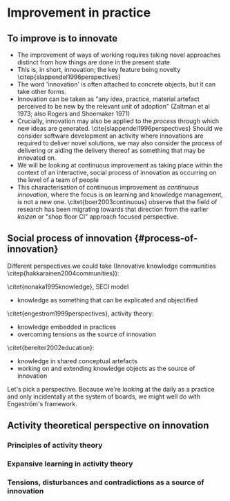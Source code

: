 # Improvement in practice

## To improve is to innovate

- The improvement of ways of working requires taking novel approaches distinct from how things are done in the present state
- This is, in short, innovation; the key feature being novelty \citep{slappendel1996perspectives}
- The word 'innovation' is often attached to concrete objects, but it can take other forms.
- Innovation can be taken as "any idea, practice, material artefact perceived to be new by the relevant unit of adoption" (Zaltman et al 1973; also Rogers and Shoemaker 1971)
- Crucially, innovation may also be applied to the *process* through which new ideas are generated. \cite{slappendel1996perspectives} Should we consider software development an activity where innovations are required to deliver novel solutions, we may also consider the process of delivering or aiding the delivery thereof as something that may be innovated on.
- We will be looking at continuous improvement as taking place within the context of an interactive, social process of innovation as occurring on the level of a team of people
- This characterisation of continuous improvement as *continuous innovation*, where the focus is on learning and knowledge management, is not a new one. \citet{boer2003continuous} observe that the field of research has been migrating towards that direction from the earlier *kaizen* or "shop floor CI" approach focused perspective.


## Social process of innovation {#process-of-innovation}

Different perspectives we could take (Innovative knowledge communities \citep{hakkarainen2004communities}):

\citet{nonaka1995knowledge}, SECI model
- knowledge as something that can be explicated and objectified

\citet{engestrom1999perspectives}, activity theory:
- knowledge embedded in practices
- overcoming tensions as the source of innovation

\citet{bereiter2002education}:
- knowledge in shared conceptual artefacts
- working on and extending knowledge objects as the source of innovation

Let's pick a perspective. Because we're looking at the daily as a practice and only incidentally at the system of boards, we might well do with Engeström's framework.

## Activity theoretical perspective on innovation

### Principles of activity theory

### Expansive learning in activity theory

### Tensions, disturbances and contradictions as a source of innovation

